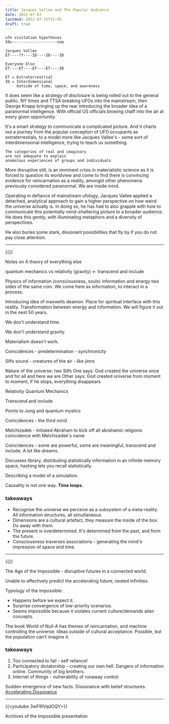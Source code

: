 ```yaml
---
title: Jacques Vallee and The Popular Audience
date: 2022-07-03
lastmod: 2022-07-15T15:45
draft: true
---
```


```
ufo visitation hypotheses
50s--------------------now

Jacques Vallee
ET----??----ID----ID----ID

Everyone Else
ET----ET----ET----ET----ID

ET = Extraterrestrial
ID = Interdimensional
     Outside of time, space, and awareness
```

It does seem like a strategy of disclosure is being rolled out to the general public.  NY times and TTSA breaking UFOs into the mainstream, then George Knapp bringing up the rear introducing the broader idea of a paranormal intelligence.  With official US officials blowing chaff into the air at every given opportunity.

It's a smart strategy to communicate a complicated picture.  And it charts out a journey from the popular conception of UFO occupants as extraterrestials,  to a model more like Jacques Vallee's - some sort of interdimensional intelligence, trying to teach us something.

```
The categories of real and imaginary
are not adequate to explain
anomolous experiences of groups and individuals
```

More disruptive still, is an imminent crisis in materialistic science as it is forced to question its worldview and come to find there is convincing evidence for reincarnation as a reality, amongst other phenomena previously considered paranormal.  We are inside mind.

Operating in defiance of mainstream ufology, Jacques Vallee applied a detached, analytical approach to gain a higher perspective on how weird the universe actually is.  In doing so, he has had to also grapple with how to communicate this potentially mind-shattering picture to a broader audience.  He does this gently, with illuminating metaphors and a diversity of perspectives.

He also buries some stark, dissonant possibilities that fly by if you do not pay close attention. 


--- 

{{<youtube S9pR0gfil_0>}}

Notes on A theory of everything else

quantum mechanics vs relativity (gravity) <- transcend and include

Physics of information (consciousness, souls)
information and energy two sides of the same coin.  We come here as information, to interact in a process.

Introducing idea of maxwells deamon.  Place for spiritual interface with this reality.  Transformation between energy and information.  We will 
 figure it out in the next 50 years.

We don't understand time.

We don't understand gravity.

Materialism doesn't work.

Coincidences - predetermination - synchronicity

Silfs sound - creatures of the air - like jinns

Nature of the universe:
two Silfs
One says:
	God created the universe once and for all and here we are
Other says:
	God created universe from moment to moment, if he stops, everything disappears

Relativity
Quantum Mechanics

Transcend and include

Points to Jung and quantum mystics

Coincidences - the third mind

Melchizadek - initiated Abraham to kick off all abrahamic religions
		coincidence with Melchizadek's name

Coincidences - some are powerful, some are meaningful, transcend and include.  A lot like dreams.

Discusses library, distributing statistically information in an infinite memory space, hashing lets you recall statistically.

Describing a model of a simulation.

Causality is not one way.  **Time loops.**

### takeaways
* Recognise the universe we perceive as a subsystem of a meta-reality. All information structures, all simultaneous.
* Dimensions are a cultural artefact, they measure the inside of the box.  Do away with them.
* The present is overdetermined.  It's determined from the past, and from the future.
* Consciousness traverses associations - generating the mind's impression of space and time.



---

{{<youtube lCeoNdajsTM>}}

The Age of the Impossible - disruptive futures in a connected world.

Unable to effectively predict the accelerating future, nested infinities.


Typology of the impossible:
- Happens before we expect it.
- Surprise convergence of low-priority scenarios.
- Seems impossible because it violates current culture/demands alien concepts. 


The book World of Null-A has themes of reincarnation, and machine controlling the universe.  Ideas outside of cultural acceptance. Possible, but the population can't imagine it.  


### takeaways
1. Too connected to fail - self reliance!
2. Participatory dictatorship - creating our own hell.  Dangers of information online. Community of big brothers.
3. Internet of things - vulnerability of runaway control

Sudden emergence of new facts.
Dissonance with belief structures. [Accelerating Dissonance](Accelerating%20Dissonance.md)

---

{{<youtube 3wF9IVqdOQY>}}

Archives of the Impossible presentation

